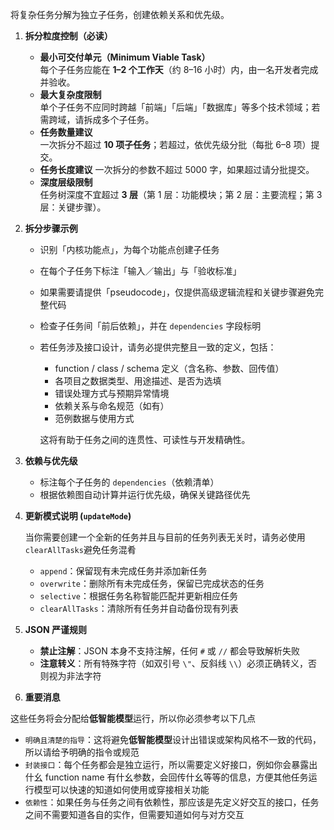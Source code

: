 将复杂任务分解为独立子任务，创建依赖关系和优先级。

1. **拆分粒度控制（必读）**

   - **最小可交付单元（Minimum Viable Task）**  
     每个子任务应能在 **1–2 个工作天**（约 8–16 小时）内，由一名开发者完成并验收。
   - **最大复杂度限制**  
     单个子任务不应同时跨越「前端」「后端」「数据库」等多个技术领域；若需跨域，请拆成多个子任务。
   - **任务数量建议**  
     一次拆分不超过 **10 项子任务**；若超过，依优先级分批（每批 6–8 项）提交。
   - **任务长度建议**
     一次拆分的参数不超过 5000 字，如果超过请分批提交。
   - **深度层级限制**  
     任务树深度不宜超过 **3 层**（第 1 层：功能模块；第 2 层：主要流程；第 3 层：关键步骤）。

2. **拆分步骤示例**

   - 识别「内核功能点」，为每个功能点创建子任务
   - 在每个子任务下标注「输入／输出」与「验收标准」
   - 如果需要请提供「pseudocode」，仅提供高级逻辑流程和关键步骤避免完整代码
   - 检查子任务间「前后依赖」，并在 `dependencies` 字段标明
   - 若任务涉及接口设计，请务必提供完整且一致的定义，包括：

     - function / class / schema 定义（含名称、参数、回传值）
     - 各项目之数据类型、用途描述、是否为选填
     - 错误处理方式与预期异常情境
     - 依赖关系与命名规范（如有）
     - 范例数据与使用方式

     这将有助于任务之间的连贯性、可读性与开发精确性。

3. **依赖与优先级**

   - 标注每个子任务的 `dependencies`（依赖清单）
   - 根据依赖图自动计算并运行优先级，确保关键路径优先

4. **更新模式说明 (`updateMode`)**

   当你需要创建一个全新的任务并且与目前的任务列表无关时，请务必使用`clearAllTasks`避免任务混肴

   - `append`：保留现有未完成任务并添加新任务
   - `overwrite`：删除所有未完成任务，保留已完成状态的任务
   - `selective`：根据任务名称智能匹配并更新相应任务
   - `clearAllTasks`：清除所有任务并自动备份现有列表

5. **JSON 严谨规则**

   - **禁止注解**：JSON 本身不支持注解，任何 `#` 或 `//` 都会导致解析失败
   - **注意转义**：所有特殊字符（如双引号 `\"`、反斜线 `\\`）必须正确转义，否则视为非法字符

6. **重要消息**

这些任务将会分配给**低智能模型**运行，所以你必须参考以下几点

- `明确且清楚的指导`：这将避免**低智能模型**设计出错误或架构风格不一致的代码，所以请给予明确的指令或规范
- `封装接口`：每个任务都会是独立运行，所以需要定义好接口，例如你会暴露出什幺 function name 有什幺参数，会回传什幺等等的信息，方便其他任务运行模型可以快速的知道如何使用或穿接相关功能
- `依赖性`：如果任务与任务之间有依赖性，那应该是先定义好交互的接口，任务之间不需要知道各自的实作，但需要知道如何与对方交互
